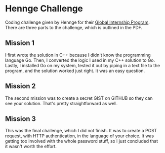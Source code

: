 # Hennge Challenge

Coding challenge given by Hennge for their [Global Internship Program](https://hennge.com/global/gip/). There are three parts to the challenge, which is outlined in the PDF.

## Mission 1

I first wrote the solution in C++ because I didn't know the programming language Go. Then, I converted the logic I used in my C++ solution to Go. Lastly, I installed Go on my system, tested it out by piping in a text file to the program, and the solution worked just right. It was an easy question.

## Mission 2

The second mission was to create a secret GIST on GITHUB so they can see your solution. That's pretty straightforward as well.

## Mission 3

This was the final challenge, which I did not finish. It was to create a POST request, with HTTP authentication, in the language of your choice. It was getting too involved with the whole password stuff, so I just concluded that it wasn't worth the effort.